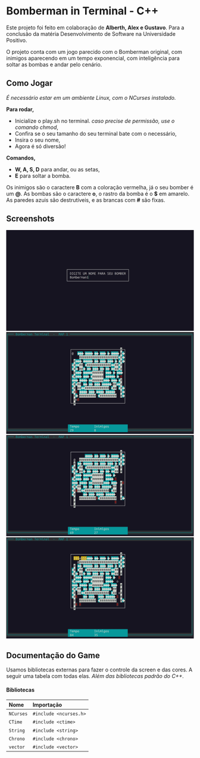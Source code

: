 
# **Bomberman in Terminal - C++**

Este projeto foi feito em colaboração de **Alberth, Alex e Gustavo**. Para a conclusão da matéria Desenvolvimento de Software na Universidade Positivo.

O projeto conta com um jogo parecido com o Bomberman original, com inimigos aparecendo em um tempo exponencial, com inteligência para soltar as bombas e andar pelo cenário. 





## **Como Jogar**
*É necessário estar em um ambiente Linux, com o NCurses instalado.*

**Para rodar,**
* Inicialize o play.sh no terminal. *caso precise de permissão, use o comando chmod*,
* Confira se o seu tamanho do seu terminal bate com o necessário,
* Insira o seu nome,
* Agora é só diversão!

**Comandos,**
* **W, A, S, D** para andar, ou as setas,
* **E** para soltar a bomba.

Os inimigos são o caractere **B** com a coloração vermelha, já o seu bomber é um **@**. As bombas são o caractere **o**, o rastro da bomba é o **$** em amarelo. As paredes azuis são destrutíveis, e as brancas com **#** são fixas.

## **Screenshots**

![NameInput](https://github.com/alexmuchau/jogo-dev-software/blob/main/images/Image0.jpeg)
![Gameplay0](https://github.com/alexmuchau/jogo-dev-software/blob/main/images/image1.jpeg)
![Gameplay1](https://github.com/alexmuchau/jogo-dev-software/blob/main/images/image2.jpeg)
![Gameplay2](https://github.com/alexmuchau/jogo-dev-software/blob/main/images/image3.jpeg)

## **Documentação do Game**

Usamos bibliotecas externas para fazer o controle da screen e das cores. A seguir uma tabela com todas elas. *Além das bibliotecas padrão do C++.*

#### **Bibliotecas**

| Nome   | Importação
| :---------- | :---------
| `NCurses`      | `#include <ncurses.h>`
| `CTime`      | `#include <ctime>`
| `String`      | `#include <string>`
| `Chrono`      | `#include <chrono>`
| `vector`      | `#include <vector>`

